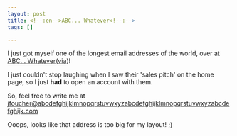 ```yaml
--- 
layout: post
title: <!--:en-->ABC... Whatever<!--:-->
tags: []

---
```

<!--:en-->I just got myself one of the longest email addresses of the world, over at <a href="http://www.abcdefghijklmnopqrstuvwxyzabcdefghijklmnopqrstuvwxyzabcdefghijk.com/">ABC... Whatever</a>(<a href="http://cnul.blogspot.com/">via</a>)!

I just couldn't stop laughing when I saw their 'sales pitch' on the home page, so I just <strong>had</strong> to open an account with them.

So, feel free to write me at <a href="mailto:jfoucher@abcdefghijklmnopqrstuvwxyzabcdefghijklmnopqrstuvwxyzabcdefghijk.com">jfoucher@abcdefghijklmnopqrstuvwxyzabcdefghijklmnopqrstuvwxyzabcdefghijk.com</a>

Ooops, looks like that address is too big for my layout! ;)<!--:-->
